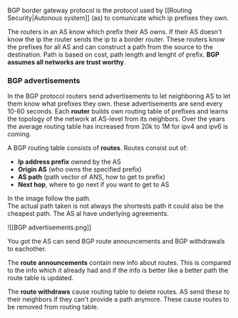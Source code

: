 BGP border gateway protocol is the protocol used by [[Routing Security|Autonous system]] (as) to comunicate which ip prefixes they own.

The routers in an AS know which prefix their AS owns. If their AS doesn't know the ip the router sends the ip to a border router. These routers know the prefixes for all AS and can construct a path from the source to the destination. Path is based on cost, path length and lenght of prefix. **BGP assumes all networks are trust worthy**.

### BGP advertisements

In the BGP protocol routers send advertisements to let neighboring AS to let them know what prefixes they own. these advertisements are send every 10-60 seconds. Each **router** builds own routing table of prefixes and learns the topology of the network at AS-level from its neighbors.  Over the years the average routing table has increased from 20k to 1M for ipv4 and ipv6 is coming. 

A BGP routing table consists of **routes**. Routes consist out of: 
- **Ip address prefix** owned by the AS
- **Origin AS** (who owns the specified prefix)
- **AS path** (path vector of ANS, how to get to prefix)
- **Next hop**, where to go next if you want to get to AS

In the image follow the path.  
The actual path taken is not always the shortests path it could also be the cheapest path. The AS al have underlying agreements.

![[BGP advertisements.png]]

You got the AS can send BGP route announcements and BGP withdrawals to eachother. 

The **route announcements** contain new info about routes. This is compared to the info which it already had and if the info is better like a better path the route table is updated. 

The **route withdraws** cause routing table to delete routes. AS send these to their neighbors if they can't provide a path anymore. These cause routes to be removed from routing table. 





